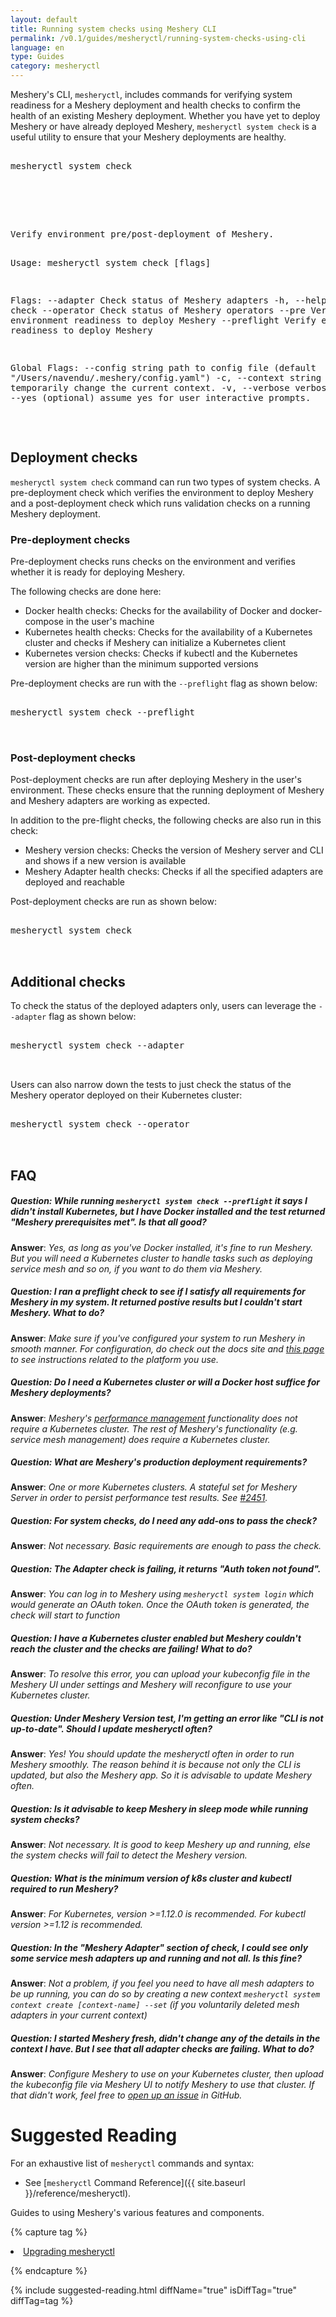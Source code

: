 ```yaml
---
layout: default
title: Running system checks using Meshery CLI
permalink: /v0.1/guides/mesheryctl/running-system-checks-using-cli
language: en
type: Guides
category: mesheryctl
---
```


Meshery's CLI, `mesheryctl`, includes commands for verifying system readiness for a Meshery deployment and health checks to confirm the health of an existing Meshery deployment. Whether you have yet to deploy Meshery or have already deployed Meshery, `mesheryctl system check` is a useful utility to ensure that your Meshery deployments are healthy. 

<pre class="codeblock-pre">
<div class="codeblock"><div class="clipboardjs">
mesheryctl system check

</div></div>
</pre>
<br/>
<pre class="codeblock-pre">
<div class="codeblock"><div class="clipboardjs">
Verify environment pre/post-deployment of Meshery.

Usage:
  mesheryctl system check [flags]

Flags:
      --adapter     Check status of Meshery adapters
  -h, --help        help for check
      --operator    Check status of Meshery operators
      --pre         Verify environment readiness to deploy Meshery
      --preflight   Verify environment readiness to deploy Meshery

Global Flags:
      --config string    path to config file (default "/Users/navendu/.meshery/config.yaml")
  -c, --context string   (optional) temporarily change the current context.
  -v, --verbose          verbose output
  -y, --yes              (optional) assume yes for user interactive prompts.

</div></div>
</pre>

## Deployment checks

`mesheryctl system check` command can run two types of system checks. A pre-deployment check which verifies the environment to deploy Meshery and a post-deployment check which runs validation checks on a running Meshery deployment.

### Pre-deployment checks

Pre-deployment checks runs checks on the environment and verifies whether it is ready for deploying Meshery.

The following checks are done here:

 - Docker health checks: Checks for the availability of Docker and docker-compose in the user's machine
 - Kubernetes health checks: Checks for the availability of a Kubernetes cluster and checks if Meshery can initialize a Kubernetes client
 - Kubernetes version checks: Checks if kubectl and the Kubernetes version are higher than the minimum supported versions

Pre-deployment checks are run with the `--preflight` flag as shown below:

<pre class="codeblock-pre">
<div class="codeblock"><div class="clipboardjs">
mesheryctl system check --preflight

</div></div>
</pre>

### Post-deployment checks

Post-deployment checks are run after deploying Meshery in the user's environment. These checks ensure that the running deployment of Meshery and Meshery adapters are working as expected.

In addition to the pre-flight checks, the following checks are also run in this check:

 - Meshery version checks: Checks the version of Meshery server and CLI and shows if a new version is available
 - Meshery Adapter health checks: Checks if all the specified adapters are deployed and reachable

Post-deployment checks are run as shown below:

<pre class="codeblock-pre">
<div class="codeblock"><div class="clipboardjs">
mesheryctl system check

</div></div>
</pre>

## Additional checks

To check the status of the deployed adapters only, users can leverage the `--adapter` flag as shown below:

<pre class="codeblock-pre">
<div class="codeblock"><div class="clipboardjs">
mesheryctl system check --adapter

</div></div>
</pre>

Users can also narrow down the tests to just check the status of the Meshery operator deployed on their Kubernetes cluster:

<pre class="codeblock-pre">
<div class="codeblock"><div class="clipboardjs">
mesheryctl system check --operator

</div></div>
</pre>

## FAQ

##### Question: While running `mesheryctl system check --preflight` it says I didn't install Kubernetes, but I have Docker installed and the test returned "Meshery prerequisites met". Is that all good?
**Answer**: _Yes, as long as you've Docker installed, it's fine to run Meshery. But you will need a Kubernetes cluster to handle tasks such as deploying service mesh and so on, if you want to do them via Meshery._

##### Question: I ran a preflight check to see if I satisfy all requirements for Meshery in my system. It returned postive results but I couldn't start Meshery. What to do?
**Answer**: _Make sure if you've configured your system to run Meshery in smooth manner. For configuration, do check out the docs site and [this page](https://docs.meshery.io/installation/platforms) to see instructions related to the platform you use._

##### Question: Do I need a Kubernetes cluster or will a Docker host suffice for Meshery deployments?
**Answer**: _Meshery's [performance management](functionality/performance-management) functionality does not require a Kubernetes cluster. The rest of Meshery's functionality (e.g. service mesh management) does require a Kubernetes cluster._

##### Question: What are Meshery's production deployment requirements?
**Answer**: _One or more Kubernetes clusters. A stateful set for Meshery Server in order to persist performance test results. See [#2451](https://github.com/meshery/meshery/issues/2451)._

##### Question: For system checks, do I need any add-ons to pass the check?
**Answer**: _Not necessary. Basic requirements are enough to pass the check._

##### Question: The Adapter check is failing, it returns "Auth token not found". 
**Answer**: _You can log in to Meshery using `mesheryctl system login` which would generate an OAuth token. Once the OAuth token is generated, the check will start to function_

##### Question: I have a Kubernetes cluster enabled but Meshery couldn't reach the cluster and the checks are failing! What to do?
**Answer**: _To resolve this error, you can upload your kubeconfig file in the Meshery UI under settings and Meshery will reconfigure to use your Kubernetes cluster._

##### Question: Under Meshery Version test, I'm getting an error like "CLI is not up-to-date". Should I update mesheryctl often?
**Answer**: _Yes! You should update the mesheryctl often in order to run Meshery smoothly. The reason behind it is because not only the CLI is updated, but also the Meshery app. So it is advisable to update Meshery often._

##### Question: Is it advisable to keep Meshery in sleep mode while running system checks?
**Answer**: _Not necessary. It is good to keep Meshery up and running, else the system checks will fail to detect the Meshery version._

##### Question: What is the minimum version of k8s cluster and kubectl required to run Meshery?
**Answer**: _For Kubernetes, version >=1.12.0 is recommended. For kubectl version >=1.12 is recommended._

##### Question: In the "Meshery Adapter" section of check, I could see only some service mesh adapters up and running and not all. Is this fine?
**Answer**: _Not a problem, if you feel you need to have all mesh adapters to be up running, you can do so by creating a new context `mesheryctl system context create [context-name] --set` (if you voluntarily deleted mesh adapters in your current context)_

##### Question: I started Meshery fresh, didn't change any of the details in the context I have. But I see that all adapter checks are failing. What to do?
**Answer**: _Configure Meshery to use on your Kubernetes cluster, then upload the kubeconfig file via Meshery UI to notify Meshery to use that cluster. If that didn't work, feel free to [open up an issue](https://github.com/meshery/meshery/issues) in GitHub._

# Suggested Reading

For an exhaustive list of `mesheryctl` commands and syntax:

- See [`mesheryctl` Command Reference]({{ site.baseurl }}/reference/mesheryctl).

Guides to using Meshery's various features and components.

{% capture tag %}

<li><a href="{{ site.baseurl }}/guides/upgrade#upgrading-meshery-cli">Upgrading mesheryctl</a></li>

{% endcapture %}

{% include suggested-reading.html diffName="true" isDiffTag="true" diffTag=tag %}
